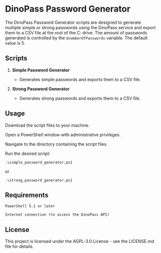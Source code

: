 # DinoPass Password Generator



The DinoPass Password Generator scripts are designed to generate multiple simple or strong passwords using the DinoPass service and export them to a CSV file at the root of the C: drive.
The amount of passwords generated is controlled by the ```$numberOfPasswords``` variable.
The default value is 5.


## Scripts

1. **Simple Password Generator**
   - Generates simple passwords and exports them to a CSV file.

2. **Strong Password Generator**
   - Generates strong passwords and exports them to a CSV file.



## Usage

  Download the script files to your machine.
  
  Open a PowerShell window with administrative privileges.
  
  Navigate to the directory containing the script files.
  
  Run the desired script:

   
```
.\simple_password_generator.ps1
```
or
```
.\strong_password_generator.ps1
```
## Requirements

  `PowerShell 5.1 or later`
  
  `Internet connection (to access the DinoPass API)`


## License

This project is licensed under the AGPL-3.0 License - see the LICENSE.md file for details.

